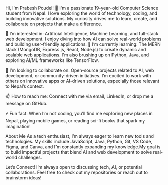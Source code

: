 Hi, I'm Prabesh Poudel! 👋
I'm a passionate 19-year-old Computer Science student from Nepal. I love exploring the world of technology, coding, and building innovative solutions. My curiosity drives me to learn, create, and collaborate on projects that make a difference.

👀 I’m interested in: Artificial Intelligence, Machine Learning, and full-stack web development. I enjoy diving into how AI can solve real-world problems and building user-friendly applications.
🌱 I’m currently learning: The MERN stack (MongoDB, Express.js, React, Node.js) to create dynamic and scalable web applications. I'm also brushing up on Python, Java, and exploring AI/ML frameworks like TensorFlow.

💞️ I’m looking to collaborate on: Open-source projects related to AI, web development, or community-driven initiatives. I’m excited to work with others on innovative apps or AI-driven solutions, especially those relevant to Nepal’s context.

📫 How to reach me: Connect with me via email, LinkedIn, or drop me a message on GitHub.

⚡ Fun fact: When I’m not coding, you’ll find me exploring new places in Nepal, playing mobile games, or reading sci-fi books that spark my imagination!

About Me
As a tech enthusiast, I’m always eager to learn new tools and technologies. My skills include JavaScript, Java, Python, Git, VS Code, Figma, and Canva, and I’m constantly expanding my knowledge.My goal is to build impactful projects that blend AI and web development to solve real-world challenges.

Let’s Connect!
I’m always open to discussing tech, AI, or potential collaborations. Feel free to check out my repositories or reach out to brainstorm ideas!
